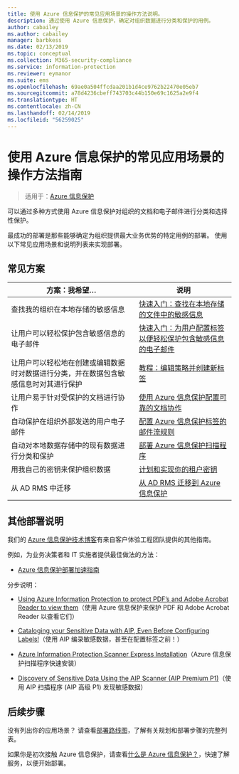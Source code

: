 ```yaml
---
title: 使用 Azure 信息保护的常见应用场景的操作方法说明。
description: 通过使用 Azure 信息保护，确定对组织数据进行分类和保护的用例。
author: cabailey
ms.author: cabailey
manager: barbkess
ms.date: 02/13/2019
ms.topic: conceptual
ms.collection: M365-security-compliance
ms.service: information-protection
ms.reviewer: eymanor
ms.suite: ems
ms.openlocfilehash: 69ae0a504ffcdaa201b1d4ce9762b22470e05eb7
ms.sourcegitcommit: a78d4236cbeff743703c44b150e69c1625a2e9f4
ms.translationtype: HT
ms.contentlocale: zh-CN
ms.lasthandoff: 02/14/2019
ms.locfileid: "56259025"
---
```

# <a name="how-to-guides-for-common-scenarios-that-use-azure-information-protection"></a>使用 Azure 信息保护的常见应用场景的操作方法指南

>适用于：[Azure 信息保护](https://azure.microsoft.com/pricing/details/information-protection)

可以通过多种方式使用 Azure 信息保护对组织的文档和电子邮件进行分类和选择性保护。 

最成功的部署是那些能够确定为组织提供最大业务优势的特定用例的部署。 使用以下常见应用场景和说明列表来实现部署。

## <a name="common-scenarios"></a>常见方案

|方案：我希望…|说明|
|----------------|---------------|
|查找我的组织在本地存储的敏感信息|[快速入门：查找在本地存储的文件中的敏感信息](quickstart-findsensitiveinfo.md)|
|让用户可以轻松保护包含敏感信息的电子邮件|[快速入门：为用户配置标签以便轻松保护包含敏感信息的电子邮件](quickstart-label-dnf-protectedemail.md)|
|让用户可以轻松地在创建或编辑数据时对数据进行分类，并在数据包含敏感信息时对其进行保护| [教程：编辑策略并创建新标签](infoprotect-quick-start-tutorial.md)|
|让用户易于针对受保护的文档进行协作|[使用 Azure 信息保护配置可靠的文档协作](secure-collaboration-documents.md)|
|自动保护在组织外部发送的用户电子邮件| [配置 Azure 信息保护标签的邮件流规则](configure-exo-rules.md)
|自动对本地数据存储中的现有数据进行分类和保护|[部署 Azure 信息保护扫描程序](deploy-aip-scanner.md)|
|用我自己的密钥来保护组织数据| [计划和实现你的租户密钥](plan-implement-tenant-key.md)|
|从 AD RMS 中迁移|[从 AD RMS 迁移到 Azure 信息保护](migrate-from-ad-rms-to-azure-rms.md)|

## <a name="additional-deployment-instructions"></a>其他部署说明

我们的 [Azure 信息保护技术博客](https://aka.ms/AIPblog)有来自客户体验工程团队提供的其他指南。

例如，为业务决策者和 IT 实施者提供最佳做法的方法：

- [Azure 信息保护部署加速指南](https://techcommunity.microsoft.com/t5/Azure-Information-Protection/Azure-Information-Protection-Deployment-Acceleration-Guide/ba-p/334423)

分步说明：

- [Using Azure Information Protection to protect PDF’s and Adobe Acrobat Reader to view them](https://techcommunity.microsoft.com/t5/Azure-Information-Protection/Using-Azure-Information-Protection-to-protect-PDF-s-and-Adobe/ba-p/282010)（使用 Azure 信息保护来保护 PDF 和 Adobe Acrobat Reader 以查看它们）

- [Cataloging your Sensitive Data with AIP, Even Before Configuring Labels!](https://techcommunity.microsoft.com/t5/Azure-Information-Protection/Cataloging-your-Sensitive-Data-with-AIP-Even-Before-Configuring/ba-p/267241)（使用 AIP 编录敏感数据，甚至在配置标签之前！）

- [Azure Information Protection Scanner Express Installation](https://techcommunity.microsoft.com/t5/Azure-Information-Protection/Azure-Information-Protection-Scanner-Express-Installation/ba-p/265424)（Azure 信息保护扫描程序快速安装）

- [Discovery of Sensitive Data Using the AIP Scanner (AIP Premium P1)](https://techcommunity.microsoft.com/t5/Azure-Information-Protection/Discovery-of-Sensitive-Data-Using-the-AIP-Scanner-AIP-Premium-P1/ba-p/252040)（使用 AIP 扫描程序 (AIP 高级 P1) 发现敏感数据）

## <a name="next-steps"></a>后续步骤

没有列出你的应用场景？ 请查看[部署路线图](deployment-roadmap.md)，了解有关规划和部署步骤的完整列表。

如果你是初次接触 Azure 信息保护，请查看[什么是 Azure 信息保护？](what-is-information-protection.md)，快速了解服务，以便开始部署。
